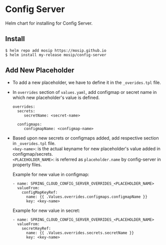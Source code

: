 # Config Server

Helm chart for installing for Config Server.

## Install

```console
$ helm repo add mosip https://mosip.github.io
$ helm install my-release mosip/config-server
```

## Add New Placeholder

* To add a new placeholder, we have to define it in the `_overides.tpl` file.
* In `overrides` section of `values.yaml`, add configmap or secret name in which new placeholder's value is defined.
  ```
  overrides:
    secrets:
       secretName: <secret-name>

    configmaps:
       configmapName: <configmap-name>
  ```
* Based upon new secrets or configmaps added, add respective section in  `_overides.tpl` file.   <br>
  `<key-name>`: is the actual keyname for new placeholder's value added in configmap/secrets. <br>
  `<PLACEHOLDER_NAME>`: is referred as `placeholder.name` by config-server in property files. <br>
  
  Example for new value in configmap:
  ```
  - name: SPRING_CLOUD_CONFIG_SERVER_OVERRIDES_<PLACEHOLDER_NAME>
    valueFrom:
      configMapKeyRef:
        name: {{ .Values.overrides.configmaps.configmapName }}
        key: <key-name>
  ```
  Example for new value in secret:
  ```
  - name: SPRING_CLOUD_CONFIG_SERVER_OVERRIDES_<PLACEHOLDER_NAME>
    valueFrom:
      secretKeyRef:
        name: {{ .Values.overrides.secrets.secretName }}
        key: <key-name>
  ```